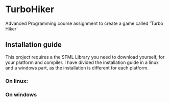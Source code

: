 # TurboHiker
Advanced Programming course assignment to create a game called 'Turbo Hiker' 

## Installation guide

This project requires a the SFML Library you need to download yourself, for your platform and compiler.
I have divided the installation guide in a linux and a windows part, as the installation is different for each platform.

### On linux:

### On windows